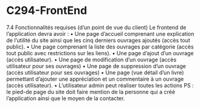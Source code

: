 # C294-FrontEnd

7.4 Fonctionnalités requises (d’un point de vue du client)
Le frontend de l’application devra avoir :
• Une page d’accueil comprenant une explication de l’utilité du site ainsi
que les cinq derniers ouvrages ajoutés (accès tout public).
• Une page comprenant la liste des ouvrages par catégorie (accès tout
public avec restrictions sur les liens).
• Une page d’ajout d’un ouvrage (accès utilisateur).
• Une page de modification d’un ouvrage (accès utilisateur pour ses
ouvrages)
• Une page de suppression d’un ouvrage (accès utilisateur pour ses
ouvrages)
• Une page (vue détail d’un livre) permettant d’ajouter une appréciation
et un commentaire à un ouvrage (accès utilisateur).
• L’utilisateur admin peut réaliser toutes les actions
PS : le pied-de page du site doit faire mention de la personne qui a créé
l’application ainsi que le moyen de la contacter.
